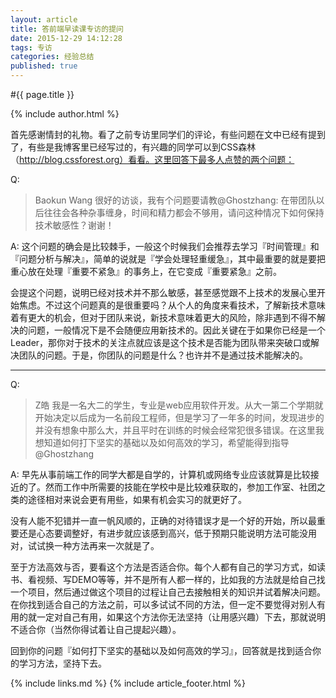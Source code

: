 ```yaml
---
layout: article
title: 答前端早读课专访的提问
date: 2015-12-29 14:12:28
tags: 专访
categories: 经验总结
published: true
---
```


#{{ page.title }}

{% include author.html %}

首先感谢情封的礼物。看了之前专访里同学们的评论，有些问题在文中已经有提到了，有些是我博客里已经写过的，有兴趣的同学可以到CSS森林（http://blog.cssforest.org）看看。这里回答下最多人点赞的两个问题：

Q:
> Baokun Wang
> 很好的访谈，我有个问题要请教@Ghostzhang: 在带团队以后往往会各种杂事缠身，时间和精力都会不够用，请问这种情况下如何保持技术敏感性？谢谢！

A:
这个问题的确会是比较棘手，一般这个时候我们会推荐去学习『时间管理』和『问题分析与解决』，简单的说就是『学会处理轻重缓急』，其中最重要的就是要把重心放在处理『重要不紧急』的事务上，在它变成『重要紧急』之前。

会提这个问题，说明已经对技术并不那么敏感，甚至感觉跟不上技术的发展心里开始焦虑。不过这个问题真的是很重要吗？从个人的角度来看技术，了解新技术意味着有更大的机会，但对于团队来说，新技术意味着更大的风险，除非遇到不得不解决的问题，一般情况下是不会随便应用新技术的。因此关键在于如果你已经是一个Leader，那你对于技术的关注点就应该是这个技术是否能为团队带来突破口或解决团队的问题。于是，你团队的问题是什么？也许并不是通过技术能解决的。

----------

Q:
> Z皓
> 我是一名大二的学生，专业是web应用软件开发。从大一第二个学期就开始决定以后成为一名前段工程师，但是学习了一年多的时间，发现进步的并没有想象中那么大，并且平时在训练的时候会经常犯很多错误。在这里我想知道如何打下坚实的基础以及如何高效的学习，希望能得到指导@Ghostzhang 

A:
早先从事前端工作的同学大都是自学的，计算机或网络专业应该就算是比较接近的了。然而工作中所需要的技能在学校中是比较难获取的，参加工作室、社团之类的途径相对来说会更有用些，如果有机会实习的就更好了。

没有人能不犯错并一直一帆风顺的，正确的对待错误才是一个好的开始，所以最重要还是心态要调整好，有进步就应该感到高兴，低于预期只能说明方法可能没用对，试试换一种方法再来一次就是了。

至于方法高效与否，要看这个方法是否适合你。每个人都有自己的学习方式，如读书、看视频、写DEMO等等，并不是所有人都一样的，比如我的方法就是给自己找一个项目，然后通过做这个项目的过程让自己去接触相关的知识并试着解决问题。在你找到适合自己的方法之前，可以多试试不同的方法，但一定不要觉得对别人有用的就一定对自己有用，如果这个方法你无法坚持（让用感兴趣）下去，那就说明不适合你（当然你得试着让自己提起兴趣）。

回到你的问题『如何打下坚实的基础以及如何高效的学习』，回答就是找到适合你的学习方法，坚持下去。

{% include links.md %}
{% include article_footer.html %}
